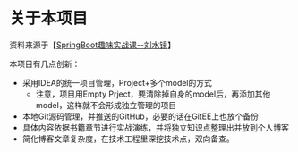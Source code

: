 # 关于本项目
资料来源于【[SpringBoot趣味实战课--刘水镜](https://github.com/liushuijinger/spring-boot-book)】

本项目有几点创新：
- 采用IDEA的统一项目管理，Project+多个model的方式
  - 注意，项目用Empty Prject，要清除掉自身的model后，再添加其他model，这样就不会形成独立管理的项目
- 本地Git源码管理，并推送的GitHub，必要的话在GitEE上也放个备份
- 具体内容依据书籍章节进行实战演练，并将独立知识点整理出并放到个人博客
- 简化博客文章复杂度，在技术工程里深挖技术点，双向备查。